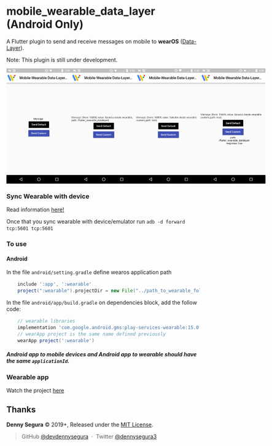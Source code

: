 # mobile_wearable_data_layer (Android Only)

A Flutter plugin to send and receive messages on mobile to **wearOS** ([Data-Layer](https://developer.android.com/training/wearables/data-layer/messages.html)).

Note: This plugin is still under development.

<div style="display:flex;flex-direction:row;">
    <img src="screenshots/flutter_00.png" alt="screen_00" height="300" />
    <img src="screenshots/flutter_01.png" alt="screen_01" height="300" />
    <img src="screenshots/flutter_02.png" alt="screen_02" height="300" />
    <img src="screenshots/flutter_03.png" alt="screen_02" height="300" />
</div>

### Sync Wearable with device

Read information [here!](https://developer.android.com/training/wearables/apps/creating?hl=es-419#SetupEmulator)

Once that you sync wearable with device/emulator run `adb -d forward tcp:5601 tcp:5601`

### To use
#### Android

In the file `android/setting.gradle` define wearos application path

```gradle
    include ':app', ':wearable'
    project(":wearable").projectDir = new File("../path_to_wearable_folder/android/app")
```

In the file `android/app/build.gradle` on dependencies block, add the follow code:

```gradle
    // wearable libraries
    implementation 'com.google.android.gms:play-services-wearable:15.0.1'
    // wearApp project is the same name defined previously
    wearApp project(':wearable')
```

##### Android app to mobile devices and Android app to wearable should have the same `applicationId`.

### Wearable app

Watch the project [here](https://github.com/devdennysegura/flutter_wearable_data_layer)

Thanks
------

**Denny Segura** © 2019+, Released under the [MIT License].<br>

> GitHub [@devdennysegura](https://github.com/devdennysegura) &nbsp;&middot;&nbsp;
> Twitter [@dennysegura3](https://twitter.com/dennysegura3)

[MIT License]: http://mit-license.org/
